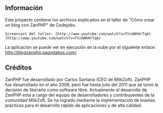 Información
------------------------
Este proyecto contiene los archivos explicados en el taller de "Cómo crear un blog con ZanPHP" de Codejobs.

    Screencast del taller: [http://www.youtube.com/watch?v=TtcmNhHrTqA](http://www.youtube.com/watch?v=TtcmNhHrTqA)

La aplicación se puede ver en ejecución en la nube por el siguiente enlace: http://blogzanphp.pagodabox.com/

Créditos
-------------------------
ZanPHP fue desarrollado por Carlos Santana (CEO de MilkZoft). ZanPHP fue desarrollado en el año 2009, pero fue hasta julio del 2011 que se tomó la decisión de liberarlo como software libre.
Actualmente el desarrollo de ZanPHP está a cargo del equipo de desarrolladores y contribuyentes de la comunidad MilkZoft.
Se ha logrado mediante la implementación de buenas prácticas para el desarrollo rápido de aplicaciones y de alta calidad. 